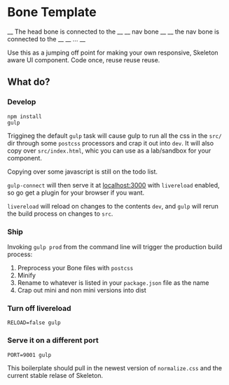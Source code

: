 # Bone Template

__ The head bone is connected to the __
__ nav bone __
__ the nav bone is connected to the __
__ ... __

Use this as a jumping off point for making your own responsive, Skeleton aware
UI component. Code once, reuse reuse reuse.

## What do?

### Develop

    npm install
    gulp

Triggineg the default `gulp` task will cause gulp to run all the css in
the `src/` dir through some `postcss` processors and crap it out into `dev`.
It will also copy over `src/index.html`, whic you can use as a lab/sandbox for
your component.

Copying over some javascript is still on the todo list.

`gulp-connect` will then serve it at [localhost:3000](http://localhost:3000)
with `livereload` enabled, so go get a plugin for your browser if you want.

`livereload` will reload on changes to the contents `dev`, and `gulp` will rerun
the build process on changes to `src`.


### Ship

Invoking `gulp prod` from the command line will trigger the production build process:

1. Preprocess your Bone files with `postcss`
2. Minify
3. Rename to whatever is listed in your `package.json` file as the name
4. Crap out mini and non mini versions into dist

### Turn off livereload

    RELOAD=false gulp

### Serve it on a different port

    PORT=9001 gulp

This boilerplate should pull in the newest version of `normalize.css` and the
current stable relase of Skeleton.
